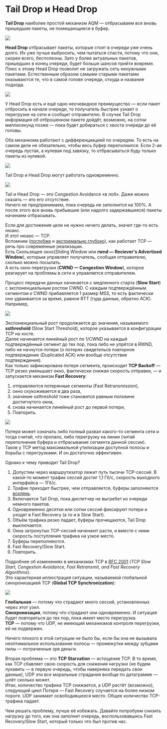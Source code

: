 # Tail Drop и Head Drop

**Tail Drop** наиболее простой механизм AQM — отбрасываем все вновь пришедшие пакеты, не помещающиеся в буфер. 

![](../../.gitbook/assets/image%20%2824%29.png)

  
  
**Head Drop** отбрасывает пакеты, которые стоят в очереди уже очень долго. Их уже лучше выбросить, чем пытаться спасти, потому что они, скорее всего, бесполезны. Зато у более актуальных пакетов, пришедших в конец очереди, будет больше шансов прийти вовремя. Плюс к этому Head Drop позволит не загружать сеть ненужными пакетами. Естественным образом самыми старыми пакетами оказываются те, что в самой голове очереди, откуда и название подхода.

![](../../.gitbook/assets/image%20%28126%29.png)

У Head Drop есть и ещё одно неочевидное преимущество — если пакет отбросить в начале очереди, то получатель быстрее узнает о перегрузке на сети и сообщит отправителю. В случае Tail Drop информация об отброшенном пакете дойдёт, возможно, на сотни миллисекунд позже — пока будет добираться с хвоста очереди до её головы.  
  
Оба механизма работают с дифференциацией по очередям. То есть на самом деле не обязательно, чтобы весь буфер переполнился. Если 2-ая очередь пустая, а нулевая под завязку, то отбрасываться буду только пакеты из нулевой.

![](../../.gitbook/assets/image%20%2878%29.png)

Tail Drop и Head Drop могут работать одновременно. 

![](../../.gitbook/assets/image%20%2866%29.png)

Tail и Head Drop — это Congestion Avoidance «в лоб». Даже можно сказать — это его отсутствие.  
Ничего не предпринимаем, пока очередь не заполнится на 100%. А после этого все вновь прибывшие \(или надолго задержавшиеся\) пакеты начинаем отбрасывать.  
  
Если для достижения цели не нужно ничего делать, значит где-то есть нюанс.  
И этот нюанс — TCP.   
Вспомним \([поглубже](http://linkmeup.ru/blog/300.html) и [экстремально глубоко](http://www.tcpipguide.com/free/index.htm)\), как работает TCP — речь про современные реализации.  
Есть Скользящее окно\(Sliding Window или **rwnd — Reciever's Advertised Window**\), которым управляет получатель, сообщая отправителю, сколько можно посылать.  
А есть окно перегрузки \(**CWND — Congestion Window**\), которое реагирует на проблемы в сети и управляется отправителем.  
  
Процесс передачи данных начинается с медленного старта \(**Slow Start**\) с экспоненциальным ростом CWND. С каждым подтверждённым сегментом к CWND прибавляется 1 размер MSS, то есть фактически оно удваивается за время, равное RTT \(туда данные, обратно ACK\).  
Например, 

![](../../.gitbook/assets/image%20%28122%29.png)

Экспоненциальный рост продолжается до значения, называемого **ssthreshold** \(Slow Start Threshold\), которое указывается в конфигурации TCP на хосте.  
Далее начинается линейный рост по 1/CWND на каждый подтверждённый сегмент до тех пор, пока либо не упрётся в RWND, либо не начнутся потери \(о потерях свидетельсв повторное подтверждение \(Duplicated ACK\) или вообще отсутствие подтверждения\).  
Как только зафиксирована потеря сегмента, происходит **TCP Backoff** — TCP резко уменьшает окно, фактически снижая скорость отправки, — и запускается механизм **Fast Recovery**:  


1. отправляются потерянные сегменты \(Fast Retransmission\),
2. окно скукоживается в два раза,
3. значение ssthreshold тоже становится равным половине достигнутого окна,
4. снова начинается линейный рост до первой потери,
5. Повторить.

![](../../.gitbook/assets/image%20%285%29.png)

Потеря может означать либо полный развал какого-то сегмента сети и тогда считай, что пропало, либо перегрузку на линии \(читай переполнение буфера и отбрасывание сегмента данной сессии\).   
Таков у TCP метод максимальной утилизации доступной полосы и борьбы с перегрузками. И он достаточно эффективен.  
  
Однако к чему приводит Tail Drop?

1. Допустим через маршрутизатор лежит путь тысячи TCP-сессий. В какой-то момент трафик сессий достиг 1,1 Гб/с, скорость выходного интерфейса — 1Гб/с.
2. Трафик приходит быстрее, чем отправляется, буферы заполняются [всклянь](https://dic.academic.ru/dic.nsf/efremova/149600/%D0%92%D1%81%D0%BA%D0%BB%D0%B5%D0%BD%D1%8C).
3. Включается Tail Drop, пока диспетчер не выгребет из очереди немного пакетов.
4. Одновременно десятки или сотни сессий фиксируют потери и уходят в Fast Recovery \(а то и в Slow Start\).
5. Объём трафика резко падает, буферы прочищаются, Tail Drop выключается.
6. Окна затронутых TCP-сессий начинают расти, и вместе с ними скорость поступления трафика на узкое место.
7. Буферы переполняются.
8. Fast Recovery/Slow Start.
9. Повторить.

Подробнее об изменениях в механизмах TCP в [RFC 2001](https://tools.ietf.org/html/rfc2001) \(_TCP Slow Start, Congestion Avoidance, Fast Retransmit, and Fast Recovery Algorithms_\).  
Это характерная иллюстрация ситуации, называемой глобальной синхронизацией TCP \(**Global TCP Synchronization**\):

![](../../.gitbook/assets/image%20%28102%29.png)

**Глобальная** — потому что страдают много сессий, установленных через этот узел.  
**Синхронизация**, потому что страдают они одновременно. И ситуация будет повторяться до тех пор, пока имеет место перегрузка.  
**TCP** — потому что UDP, не имеющий механизмов контроля перегрузки, ей не подвержен.  
  
Ничего плохого в этой ситуации не было бы, если бы она не вызывала неоптимальное использование полосы — промежутки между зубцами пилы — потраченные зря деньги.  
  
Вторая проблема — это **TCP Starvation** — истощение TCP. В то время, как TCP сбавляет свою скорость для снижения нагрузки \(не будем лукавить — в первую очередь, чтобы наверняка передать свои данные\), UDP эти все моральные страдания вообще по датаграмме — шлёт сколько может.  
Итак, количество трафика TCP снижается, а UDP растёт \(возможно\), следующий цикл Потеря — Fast Recovery случается на более низком пороге. UDP занимает освободившееся место. Общее количество TCP-трафика падает.  
  
Чем решать проблему, лучше её избежать. Давайте попробуем снизить нагрузку до того, как она заполнит очередь, воспользовавшись Fast Recovery/Slow Start, который только что был против нас.

